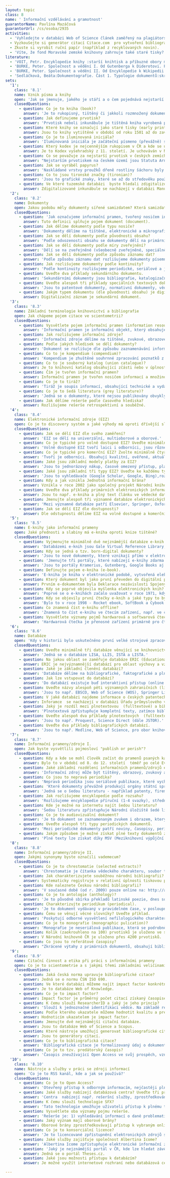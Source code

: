 ```yaml
---
layout: topic
class: 8
name: ' Informační vzdělávání a gramotnost'
guarantorName: Pavlína Mazáčová
guarantorUrl: /cs/osoba/2935
activities:
  - 'Vyhledejte v databázi Web of Science článek zaměřený na plagiátorství, který vyšel v posledních třech letech.'
  - Vyzkoušejte si generátor citací Citace.com  pro vytvoření bibliografických záznamů různých elektronických dokumentů.
  - Zkuste si vyrobit ruční papír (například z recyklovaných novin).
  - 'Víte, že fond Moravské zemské knihovny zahrnuje také staré tisky? Kolik jich obsahuje? Využijte vhodné příležitosti a seznamte se s tímto fondem.'
literature:
  - 'VOIT, Petr. Encyklopedie knihy :starší knihtisk a příbuzné obory mezi polovinou 15. a počátkem 19. století : papír, písmo a písmolijectví, knihtisk a jiné grafické techniky, tiskaři, nakladatelé, knihkupci, ilustrátoři a kartografové, literární. 2. vyd. Praha: Libri, 2008. s. 656-135. ISBN 9788072773909'
  - 'BURKE, Peter. Společnost a vědění I. Od Gutenberga k Diderotovi. Praha: Karolinum, 2007. 306 s. ISBN 978-80-246-1319-2'
  - 'BURKE, Peter. Společnost a vědění II. Od Encyklopedie k Wikipedii. Praha: Karolinum, 2013. 306 s. ISBN 9788024620466'
  - 'Sedláčková, Beáta:Dokumentografie. Část 1. Typologie dokumentů:skriptum. Opava: Slezská univerzita, 1993. 83 s. ISBN 80-901581-2-9'
sets:
  '1':
    class: '8.1'
    name: Vznik písma a knihy
    open: 'Jak se jmenuje, jakého je stáří a o čem pojednává nejstarší tištěná kniha na světě?'
    closedQuestions:
      - question: Co je to kniha (book)?
        answer: 'Je to rukopisný, tištěný či jakkoli rozmnožený dokument, graficky a knihařsky zpracovaný do tvaru svazku, tvoří myšlenkový a výtvarný celek.'
      - question: Jak definujeme prvotisk?
        answer: 'Prvotisk neboli inkunábule je tištěná kniha vyrobená pomocí pohyblivých liter, a to do roku 1500 včetně.'
      - question: Které knihy se označují jako staré tisky (early printed book)?
        answer: Jsou to knihy vytištěné v období od roku 1501 až do zavedení strojového tisku v 19. století (v českém prostředí 1860).
      - question: Co je to iluminovaná iniciála?
        answer: 'Iluminovaná iniciála je začáteční písmeno (převážně) středověkého rukopisu, umělecky ozdobené (větší než ostatní písmena textu, barevné).'
      - question: Který kodex je nejcennějším rukopisem v ČR a kde se uchovává?
        answer: Je to Kodex vyšehradský z 11. století. Je uchováván v Národní knihovně ČR.
      - question: Co se považuje za nejstarší prvotisk v českých zemích?
        answer: "Nejstarším prvotiskem na českém území jsou Statuta Arnošta z\_Pardubic, vytištěná 26. dubna 1476."
      - question: Jak se vyráběl papyrus?
        answer: 'Naskládané vrstvy proužků dřeně rostliny šáchoru byly pokropeny škrobovým mazem, sklepány do roviny, slisovány a sušeny do podoby listů.'
      - question: Co to jsou tironské značky (tironian)?
        answer: 'Jsou to grafické znaky, které se až do středověku používaly pro zkracování celých slov. Jde o nejstarší formu těsnopisu.'
      - question: Ve které tuzemské databázi  byste hledali zdigitalizované inkunábule?
        answer: Zdigitalizované inkunábule se nacházejí v databázi Manuscriptorium.
  '2':
    class: '8.2'
    name: Dokumenty
    open: Jakou podobu měly dokumenty sířené samizdatem? Která samizdatová nakladatelství v kontextu české literatury znáte?
    closedQuestions:
      - question: 'Jak označujeme informační pramen, tvořený nosičem informací a množinou informací na něm fixovaných, určený k přenosu dat v čase a prostoru?'
        answer: Tuto definici splňuje pojem dokument (document).
      - question: Jak dělíme dokumenty podle typu nosiče?
        answer: 'Dokumenty dělíme na tištěné, elektronické a mikrografické (ty pro archivaci).'
      - question: Jak se dělí dokumenty podle původnosti obsahu?
        answer: 'Podle odvozenosti obsahu se dokumenty dělí na primární, sekundární a terciární.'
      - question: Jak se dělí dokumenty podle míry zveřejnění?
        answer: 'Dělí se na zveřejněné (všeobecně zveřejněné, speciálně zveřejněné, sekundárně zveřejněné) a nezveřejněné (tajné a interní) dokumenty.'
      - question: Jak se dělí dokumenty podle způsobu záznamu dat?
        answer: 'Podle způsobu záznamu dat rozlišujeme dokumenty písemné, obrazové, zvukové a audiovizuální.'
      - question: Jak rozlišujeme dokumenty podle kontinuity?
        answer: 'Podle kontinuity rozlišujeme periodické, seriálové a jednorázové dokumenty.'
      - question: Uveďte dva příklady sekundárního dokumentu.
        answer: 'Sekundárními dokumenty jsou bibliografie, katalogizační záznam nebo encyklopedie.'
      - question: Uveďte alespoň tři příklady speciálních textových dokumentů.
        answer: 'Jsou to patentové dokumenty, normativní dokumenty, vědecko-kvalifikační práce (dále např. firemní literatura).'
      - question: Jakým typem dokumentu (dle původnosti obsahu) je digitalizační záznam?
        answer: Digitalizační záznam je sekundární dokument.
  '3':
    class: '8.3'
    name: Základní terminologie knihovnictví a bibliografie
    open: Jak chápeme pojem citace ve scientometrii?
    closedQuestions:
      - question: Vysvětlete pojem informační pramen (information resource).
        answer: 'Informační pramen je informační objekt, který obsahuje informace uspokojující informační potřeby uživatele.'
      - question: Jak rozlišujeme informační zdroje?
        answer: 'Informační zdroje dělíme na tištěné, zvukové, obrazové a elektronické.'
      - question: Podle jakých hledisek se dělí dokumenty?
        answer: 'Dokument se rozlišuje dle způsobu zaznamenávání informací, nosiče dokumentu, původnosti obsahu, kontinuity a stupně zveřejnění.'
      - question: Co to je kompendium (compendium)?
        answer: 'Kompendium je zhuštěné souhrnné zpracování poznatků z určitého oboru, například ve formě příručky.'
      - question: Co to je souborný katalog (union catalogue)?
        answer: Je to knihovní katalog obsahující zčásti nebo v úplnosti záznamy (se siglami) dokumentů více než jedné knihovny nebo informační instituce.
      - question: Čím je tvořen informační pramen?
        answer: Informační pramen je tvořen nosičem informací a množinou na něm zaznamenaných dat/informací.
      - question: Co je to tiráž?
        answer: 'Tiráž je soupis informací, obsahující technické a vydavatelské informace o knize, umisťovaný na poslední stranu knihy.'
      - question: Co je to šedá literatura (grey literature)?
        answer: 'Jedná se o dokumenty, které nejsou publikovány obvyklým způsobem, proto nejsou dostupné běžnými distribučními kanály.'
      - question: Jak dělíme rešerše podle časového hlediska?
        answer: Rozlišujeme rešerše retrospektivní a souběžné.
  '4':
    class: '8.4'
    name: Elektronické informační zdroje (EIZ)
    open: Co je to discovery systém a jaké výhody má oproti dřívější službě Metalib?
    closedQuestions:
      - question: Jak se dělí EIZ dle svého zaměření?
        answer: 'EIZ se dělí na univerzální, multioborové a oborové.'
      - question: Co je typické pro volně dostupné EIZ? Uveďte minimálně čtyři znaky.
        answer: 'Volně dostupné EIZ tvoří laici i odborníci, jsou různé kvality, je nutno ověřovat je v dalších zdrojích, nemusí být aktuální, plné texty.'
      - question: Co je typické pro komerční EIZ? Zvolte minimálně čtyři znaky.
        answer: 'Tvoří je odborníci. Obsahují kvalitní, ověřené, aktuální, placené informace, plné texty, anotace či bibliografické údaje doplněné o anotaci.'
      - question: Jaké jsou základní modely platby za EIZ?
        answer: 'Jsou to jednorázový nákup, časově omezený přístup, platba za využití, nákup tištěné verze časopisu a k němu zdarma elektronická verze.'
      - question: Jaké jsou základní tři typy EIZ? Uveďte ke každému typu jeden příklad.
        answer: 'Jsou to vyhledávače (Google Scholar, Google, Bing),rozcestníky (Seznam. Centrum) a databáze (Anopress, Česká národní bibliografie).'
      - question: Kdy a jak vznikla Jednotná informační brána?
        answer: Vznikla v roce 2002 jako společný projekt Národní knihovny ČR a Univerzity Karlovy.
      - question: Uveďte dva příklady primárních elektronických informačních zdrojů.
        answer: Jsou to např. e-kniha a plný text článku ve vědecké databázi.
      - question: Jmenujte alespoň tři významné databáze elektronických časopisů?
        answer: 'Mezi významné databáze patří Elsevier, Springer, Oxford Journals (dále Cambridge Journals, Emerald aj.)'
      - question: Jak se dělí EIZ dle dostupnosti?
        answer: Dle odstupnosti dělíme EIZ na volně dostupné a komerční.
  '5':
    class: '8.5'
    name: E-knihy jako informační prameny
    open: Jaké přednosti a slabiny má e-kniha oproti knize tištěné?
    closedQuestions:
      - question: Vyjmenujte minimálně dvě nejznámější databáze e-knih.
        answer: 'Databázemi e-knih jsou Gale Virtual Reference Library, EBSCO e-books, ebrary, Safari a další.'
      - question: Kdy se jedná o tzv. born-digital dokumenty?
        answer: 'Jsou to nové dokumenty, které vznikají přímo v elektronické podobě.'
      - question: 'Jmenujte tři portály, které nabízejí e-knihy zdarma.'
        answer: 'Jsou to portály Kramerius, Gutenberg, Google Books aj.'
      - question: Definujte pojem e-kniha (e-book).
        answer: 'E-kniha je kniha v elektronické podobě, vytvořená elektronicky buď přímo (born digital), nebo vzniklá digitalizací tištěného dokumentu.'
      - question: Který dokument byl jako první převeden do digitální podoby?
        answer: Prvním e-dokumentem byla Deklarace nezávislosti Spojených států amerických.
      - question: Kdy se poprvé objevila myšlenka elektronických knih?
        answer: 'Poprvé se o e-knihách začalo uvažovat v roce 1971, kdy Michael S. Hart založil projekt Gutenberg.'
      - question: Kdy se objevily první čtečky e-knih a jaké typy to byly?
        answer: 'Bylo to v roce 1998 - Rocket ebook, SoftBook a Cybook.'
      - question: Co znamená číst e-knihu offline?
        answer: 'Znamená to číst e-knihu ve čtecím zařízení, např. ve čtečce elektronických knih, tabletu, mobilním telefonu.'
      - question: Vysvětlete významy pojmů hardwarová a softwarová čtečka elektronických knih.
        answer: 'Hardwarová čtečka je přenosné zařízení primárně pro čtení e-knih. Softwarová čtečka je program či aplikace na čtení e-knih v PC, tabletu.'
  '6':
    class: '8.6'
    name: Databáze
    open: 'Kdy v historii bylo uskutečněno první velké strojové zpracování dat, čeho se týkalo a jak probíhalo?'
    closedQuestions:
      - question: Uveďte minimálně tři databáze věnující se knihovnictví a informační vědě.
        answer: 'Jedná se o databáze LISA, LLIS, ISTA a LISTA.'
      - question: Na jakou oblast se zaměřuje databáze ERIC (Educational Resources Information Center)?
        answer: ERIC je nejvýznamnější databází pro oblast výchovy a vzdělávání.
      - question: Jaké je základní členění databází?
        answer: 'Databáze dělíme na bibliografické, faktografické a plnotextové.'
      - question: Jak lze vstupovat do databází?
        answer: 'Do databází existuje buď interaktivní přístup (online ), nebo neinteraktivní přístup (off line - např. na CD ROM).'
      - question: Uveďte názvy alespoň pěti významných zahraničních (licencovaných) databází.
        answer: 'Jsou to např. EBSCO, Web of Science (WOS), Springer Link, Journal Citation Reports, Elsevier.'
      - question: V jaké databázi najdeme informace o českých patentech?
        answer: Inforamce  se nacházejí v databázi Úřadu průmyslového vlastnictví.
      - question: Jaký je rozdíl mezi plnotextovou  (fulltextové) a bibliografickou databází?
        answer: 'Plnotextová zpřístupňuje kompletní texty, zatímco bibliografická pouze citace, odkazové informace o vydaných titulech (abstrakty).'
      - question: Uveďte alespoň dva příklady plnotextových  (fulltextové) databází.
        answer: 'Jsou to např. Proquest, Science Direct (dále JSTOR).'
      - question: Uveďte dva příklady bibliografických databází.
        answer: 'Jsou to např. Medline, Web of Science, pro obor knihovnictví LISA.'
  '7':
    class: '8.7'
    name: Informační prameny/zdroje I.
    open: Jak byste vysvětlili pojmosloví "publish or perish"?
    closedQuestions:
      - question: Kdy a kde se mohl člověk začíst do pramenů psaných karolinskou minuskulí?
        answer: Bylo to v období od 8. do 12. století  téměř po celé Evropě.
      - question: Jaké základní rozdělení informačních pramenů/zdrojů existuje?
        answer: 'Informační zdroj může být tištěný, obrazový, zvukový anebo elektronický.'
      - question: Co jsou to nepravá periodika?
        answer: 'Nepravá periodika jsou seriálové publikace, které vycházejí méně než 2x ročně.'
      - question: 'Které dokumenty převážně produkují orgány státní správy, obchodní společnosti, průmyslové podniky nebo vědecké instituce? Uveďte příklady.'
        answer: 'Jedná se o šedou literaturu - například patenty, firemní literaturu, kvalifikační práce, metodické pokyny.'
      - question: Jak rozlišujeme encyklopedie podle rozsahu?
        answer: 'Rozlišujeme encyklopedie příruční (1-4 svazky), střední (cca 10 svazků) a velké (desítky svazků).'
      - question: Kde je možné na internetu najít šedou literaturu?
        answer: 'Šedou literaturu zpřístupňuje Národní úložiště šedé literatury (NUŠL), Národní regstr VŠKP, úložiště Open Grey, Grey Net, CORDIS apod.'
      - question: Co je to audiovizuální dokument?
        answer: 'Je to dokument se zaznamenaným zvukem i obrazem, který předáváme na odpovídajícím technickém zařízení.'
      - question: Uveďte alespoň tři typy periodických dokumentů.
        answer: 'Mezi periodické dokumenty patří noviny, časopisy, periodické sborníky (nebo ročenky).'
      - question: Jakým způsobem je možné získat plné texty dokumentů z databází?
        answer: 'Plné texty lze získat díky MSV (Meziknihovní výpůjční služba), DDS (Document delivery system) a EDD (Electronic document delivery).'
  '8':
    class: '8.8'
    name: Informační prameny/zdroje II.
    open: Jakými synonymy byste označili vademecum?
    closedQuestions:
      - question: Co je to chrestomatie (selected extracts)?
        answer: 'Chrestomatie je čítanka vědeckého charakteru, soubor typických ukázek sledované oblasti v oboru, odborně uspořádaný a komentovaný.'
      - question: Jak charakterizujete souběžnou národní bibliografii? Uveďte příklad.
        answer: Systematicky registruje v relativní úplnosti tiskovou produkci vydávanou na území jednoho státu za dané období. Česká národní bibliografie.
      - question: Kde naleznete Českou národní bibliografii?
        answer: 'V současné době (od r. 2009) pouze online na: http://aleph.nkp.cz/.'
      - question: Co je to antologie (anthology)?
        answer: 'Je to původně sbírka překladů latinské poezie, dnes soubor děl nebo jejich částí jednoho či více autorů sestavený editorem.'
      - question: Charakterizujte periodikum (periodical).
        answer: 'Je to dokument vydávaný v pravidelném čase, v posloupných samostatných částech spojených jednotným názvem, úpravou a zaměřením obsahu.'
      - question: Čemu se věnují věcné slovníky? Uveďte příklad.
        answer: 'Poskytují odborné vysvětlení nefilologického charakteru o daných předmětech, jevech, osobách a místech - Slovník české hudební kultury.'
      - question: Co je to monografie (monographic pulication)?
        answer: 'Monografie je neseriálová publikace, která se podrobně věnuje jednomu, obvykle úzce zaměřenému tématu (např. Tablet ve školní praxi).'
      - question: Kolik (zaokrouhleno na 100) prvotisků je uloženo ve sbírkách Národní knihovny ČR?
        answer: V Národní knihovně ČR je uloženo přes 4200 prvotisků.
      - question: Co jsou to referátové časopisy?
        answer: "Zkrácené výtahy z primárních dokumentů, obsahují bibliografický záznam, jsou věnovány určitému vědnímu oboru."
  '9':
    class: '8.9'
    name: Citační činnost a etika při práci s informačními prameny
    open: Co je to scientometrie a s jakými třemi základními veličinami pracuje?
    closedQuestions:
      - question: Jaká česká norma upravuje bibliografické citace?
        answer: Jedná se o normu ČSN ISO 690.
      - question: Ve které databázi můžeme najít impact factor konkrétních časopisů?
        answer: Je to databáze Web of Knowledge.
      - question: Co je to impact factor?
        answer: Impact factor je průměrný počet citací získaný časopisem v běžném roce na články publikované v tomto časopise ve dvou předchozích letech.
      - question: K čemu slouží ResearcherID a jaký je jeho princip?
        answer: 'Slouží k jednoznačné identifikaci vědce. Na základě registrace je vědci přiřazen jedinečný alfanumerický znak.'
      - question: Podle kterého ukazatele můžeme hodnotit kvalitu a prestiž jednotlivých vědeckých časopisů?
        answer: Hodnoticím ukazatelem je impact factor.
      - question: Jmenujte dvě nejznámější citační databáze.
        answer: Jsou to databáze Web of Science a Scopus.
      - question: Které nástroje umožňují generovat biblioografické citace?
        answer: Jsou to generátory citací.
      - question: Co je to bibliografická citace?
        answer: 'Bibliografická citace je formalizovaný údaj o dokumentu, použitý autorem při přípravě odborného textu.'
      - question: Co je to tzv. predátorský časopis?
        answer: 'Časopis zneužívající Open Access ve svůj prospěch, vznikající primárně s cílem vybírat autorské publikační poplatky a generovat zisk.'
  '10':
    class: '8.10'
    name: Nástroje a služby v práci se zdroji informací
    open: 'Co je to RSS kanál, kde a jak se používá?'
    closedQuestions:
      - question: Co je to Open Access?
        answer: 'Otevřený přístup k odborným informacím, nejčastěji plným textům recenzovaných článků, preprintů, sborníků atd. pro podporu šíření poznání.'
      - question: Jaké služby nabízejí databázová centra? Uveďte tři příklady.
        answer: 'Centra  nabízejí např. rešeršní služby, zprostředkování dodeje plných textů dokumentů, stahování částí databází formou downloadingu.'
      - question: K čemu slouží technologie SFX?
        answer: 'Tato technologie umožňuje uživateli přístup k plnému textu v databázích, které předplácí instituce uživatele.'
      - question: Vysvětlete oba významy pojmu rešerše.
        answer: 'Rešerše je: 1) vyhledávání informací o dané problematice na základě konkrétního požadavku, 2) soupis vyhledaných informací jako výsledek.'
      - question: Jaký význam mají oborové brány?
        answer: Oborové brány zprostředkovávají přístup k vybraným online informačním zdrojům specifického oborového nebo tematického zaměření.
      - question: Co je to konsorciální licence?
        answer: 'Je to licencované zpřístupnění elektronických zdrojů současně několika institucím, které se za tímto účelem spojily.'
      - question: Jaké služby zajišťuje společnost Albertina Icome?
        answer: 'Albertina Icome zpřístupňuje elektronické informační zdroje v ČR, má výhradní zastoupení řady poducentů informací.'
      - question: 'Jaký je nejznámější portál v ČR, kde lze hledat závěrečné práce napříč univerzitami?'
        answer: Jedná se o portál Theses.cz.
      - question: Jaké jsou možnosti přístupu k databázím?
        answer: Je možné využít internetové rozhraní nebo databázová centra.

---
```

